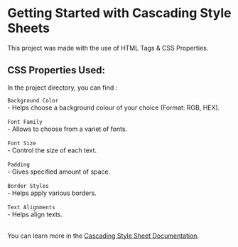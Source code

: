 # Getting Started with Cascading Style Sheets

This project was made with the use of HTML Tags & CSS Properties.

## CSS Properties Used:

In the project directory, you can find :

 `Background Color`</br> - Helps choose a background colour of your choice (Format: RGB, HEX).</br></br>
 `Font Family`</br> - Allows to choose from a variet of fonts.</br></br>
 `Font Size`</br> - Control the size of each text.</br></br>
 `Padding`</br> - Gives specified amount of space.</br></br>
 `Border Styles`</br> - Helps apply various borders.</br></br>
 `Text Alignments`</br> - Helps align texts.</br></br>

You can learn more in the [Cascading Style Sheet Documentation](https://developer.mozilla.org/en-US/docs/Web/CSS).
